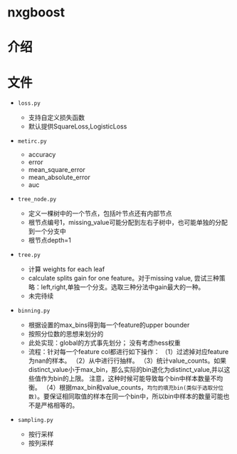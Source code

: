 # nxgboost

# 介绍

# 文件
* `loss.py` 
    * 支持自定义损失函数
    * 默认提供SquareLoss,LogisticLoss

* `metirc.py`
    * accuracy
    * error
    * mean_square_error
    * mean_absolute_error
    * auc

* `tree_node.py`
    * 定义一棵树中的一个节点，包括叶节点还有内部节点
    * 根节点编号1，missing_value可能分配到左右子树中，也可能单独的分配到一个分支中
    * 根节点depth=1

* `tree.py`
    * 计算 weights for each leaf
    * calculate splits gain for one feature。对于missing value, 尝试三种策略：left,right,单独一个分支。选取三种分法中gain最大的一种。
    * 未完待续

* `binning.py`
    * 根据设置的max_bins得到每一个feature的upper bounder
    * 按照分位数的思想来划分的
    * 此处实现：global的方式事先划分； 没有考虑hess权重
    * 流程：针对每一个feature col都进行如下操作：
    （1）过滤掉对应feature为nan的样本。
    （2）从中进行行抽样。
    （3）统计value_counts。如果distinct_value小于max_bin，那么实际的bin退化为distinct_value,并以这些值作为bin的上限。 
     注意，这种时候可能导致每个bin中样本数量不均衡。
    （4）根据max_bin和value_counts，`均匀的填充bin(类似于选取分位数)`。要保证相同取值的样本在同一个bin中，所以bin中样本的数量可能也不是严格相等的。

* `sampling.py`
    * 按行采样
    * 按列采样

